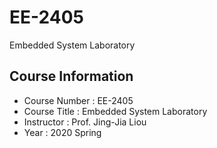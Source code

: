 # EE-2405
Embedded System Laboratory

## Course Information
* Course Number : EE-2405
* Course Title : Embedded System Laboratory
* Instructor : Prof. Jing-Jia Liou
* Year : 2020 Spring
